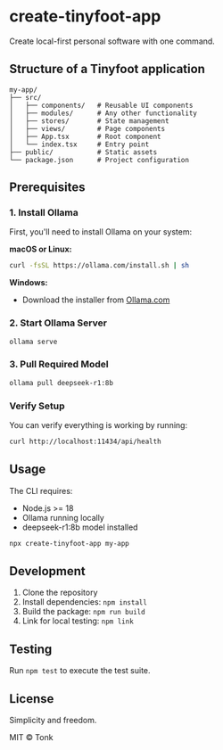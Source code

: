 # create-tinyfoot-app

Create local-first personal software with one command.

## Structure of a Tinyfoot application

```
my-app/
├── src/
│   ├── components/   # Reusable UI components
│   ├── modules/      # Any other functionality
│   ├── stores/       # State management
│   ├── views/        # Page components
│   ├── App.tsx       # Root component
│   └── index.tsx     # Entry point
├── public/           # Static assets
└── package.json      # Project configuration
```

## Prerequisites

### 1. Install Ollama

First, you'll need to install Ollama on your system:

**macOS or Linux:**

```bash
curl -fsSL https://ollama.com/install.sh | sh
```

**Windows:**

- Download the installer from [Ollama.com](https://ollama.com)

### 2. Start Ollama Server

```bash
ollama serve
```

### 3. Pull Required Model

```bash
ollama pull deepseek-r1:8b
```

### Verify Setup

You can verify everything is working by running:

```bash
curl http://localhost:11434/api/health
```

## Usage

The CLI requires:

- Node.js >= 18
- Ollama running locally
- deepseek-r1:8b model installed

```bash
npx create-tinyfoot-app my-app
```

## Development

1. Clone the repository
2. Install dependencies: `npm install`
3. Build the package: `npm run build`
4. Link for local testing: `npm link`

## Testing

Run `npm test` to execute the test suite.

## License

Simplicity and freedom.

MIT © Tonk
